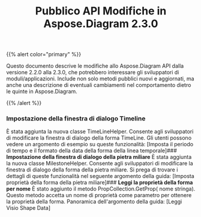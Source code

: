 ﻿---
title: Pubblico API Modifiche in Aspose.Diagram 2.3.0
type: docs
weight: 10
url: /it/java/public-api-changes-in-aspose-diagram-2-3-0/
---
{{% alert color="primary" %}} 

Questo documento descrive le modifiche allo Aspose.Diagram API dalla versione 2.2.0 alla 2.3.0, che potrebbero interessare gli sviluppatori di moduli/applicazioni. Include non solo metodi pubblici nuovi e aggiornati, ma anche una descrizione di eventuali cambiamenti nel comportamento dietro le quinte in Aspose.Diagram.

{{% /alert %}} 
### **Impostazione della finestra di dialogo Timeline**
È stata aggiunta la nuova classe TimeLineHelper. Consente agli sviluppatori di modificare la finestra di dialogo della forma TimeLine. Gli utenti possono vedere un argomento di esempio su queste funzionalità: [Imposta il periodo di tempo e il formato della data della forma della linea temporale]### **Impostazione della finestra di dialogo della pietra miliare**
È stata aggiunta la nuova classe MilestoneHelper. Consente agli sviluppatori di modificare la finestra di dialogo della forma della pietra miliare. Si prega di trovare i dettagli di queste funzionalità nel seguente argomento della guida: [Imposta proprietà della forma della pietra miliare]### **Leggi la proprietà della forma per nome**
È stato aggiunto il metodo PropCollection.GetProp( nome stringa). Questo metodo accetta un nome di proprietà come parametro per ottenere la proprietà della forma. Panoramica dell'argomento della guida: [Leggi Visio Shape Data]